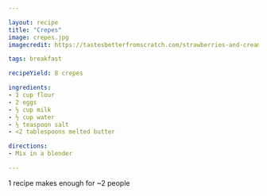 ```yaml
---

layout: recipe
title: "Crepes"
image: crepes.jpg
imagecredit: https://tastesbetterfromscratch.com/strawberries-and-cream-crepes/

tags: breakfast

recipeYield: 8 crepes

ingredients:
- 1 cup flour
- 2 eggs
- ½ cup milk
- ½ cup water 
- ½ teaspoon salt
- <2 tablespoons melted butter

directions:
- Mix in a blender

---
```


1 recipe makes enough for ~2 people
